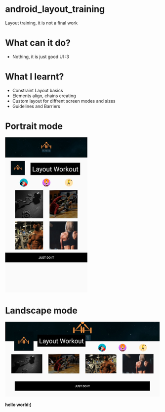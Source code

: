 # android_layout_training
Layout training, it is not a final work

# What can it  do?
  - Nothing, it is just good UI :3

# What I learnt?
  - Constraint Layout basics
  - Elements align, chains creating
  - Custom layout for diffrent screen modes and sizes
  - Guidelines and Barriers

# Portrait mode
<img src="./portrait.jpg" height="500">

# Landscape mode
<img src="./landscape.jpg" width="500">


**hello world:)**
